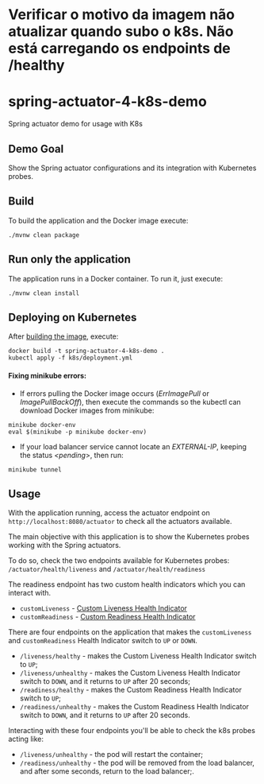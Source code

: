 # Verificar o motivo da imagem não atualizar quando subo o k8s. Não está carregando os endpoints de /healthy

# spring-actuator-4-k8s-demo
Spring actuator demo for usage with K8s

## Demo Goal

Show the Spring actuator configurations and its integration with Kubernetes probes.

## Build

To build the application and the Docker image execute:

```
./mvnw clean package
```

## Run only the application

The application runs in a Docker container. To run it, just execute:

```
./mvnw clean install
```

## Deploying on Kubernetes

After [building the image](#build), execute:

```
docker build -t spring-actuator-4-k8s-demo .
kubectl apply -f k8s/deployment.yml 
```

#### Fixing minikube errors:

* If errors pulling the Docker image occurs (_ErrImagePull_ or _ImagePullBackOff_), then execute the commands so the kubectl can download Docker images from minikube:
```
minikube docker-env
eval $(minikube -p minikube docker-env)
```

* If your load balancer service cannot locate an _EXTERNAL-IP_, keeping the status _<pending_>, then run:
```
minikube tunnel
```

## Usage

With the application running, access the actuator endpoint on `http://localhost:8080/actuator` to check all the actuators available.

The main objective with this application is to show the Kubernetes probes working with the Spring actuators.

To do so, check the two endpoints available for Kubernetes probes: `/actuator/health/liveness` and `/actuator/health/readiness`

The readiness endpoint has two custom health indicators which you can interact with.

* `customLiveness` - [Custom Liveness Health Indicator](src/main/java/com/ariielm/springactuator4k8sdemo/healthindicator/customliveness/CustomLivenessHealthIndicator.java)
* `customReadiness` - [Custom Readiness Health Indicator](src/main/java/com/ariielm/springactuator4k8sdemo/healthindicator/customreadiness/CustomReadinessHealthIndicator.java)

There are four endpoints on the application that makes the `customLiveness` and `customReadiness` Health Indicator switch to `UP` or `DOWN`.

* `/liveness/healthy` - makes the Custom Liveness Health Indicator switch to `UP`;
* `/liveness/unhealthy` - makes the Custom Liveness Health Indicator switch to `DOWN`, and it returns to `UP` after 20 seconds;
* `/readiness/healthy` - makes the Custom Readiness Health Indicator switch to `UP`;
* `/readiness/unhealthy` - makes the Custom Readiness Health Indicator switch to `DOWN`, and it returns to `UP` after 20 seconds.

Interacting with these four endpoints you'll be able to check the k8s probes acting like:

* `/liveness/unhealthy` - the pod will restart the container;
* `/readiness/unhealthy` - the pod will be removed from the load balancer, and after some seconds, return to the load balancer;.